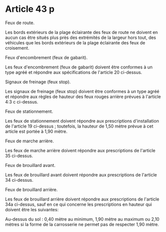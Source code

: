 # Article 43 p

Feux de route.

Les bords extérieurs de la plage éclairante des feux de route ne doivent en aucun cas être situés plus près des extrémités de la largeur hors tout, des véhicules que les bords extérieurs de la plage éclairante des feux de croisement.

Feux d'encombrement (feux de gabarit).

Les feux d'encombrement (feux de gabarit) doivent être conformes à un type agréé et répondre aux spécifications de l'article 20 ci-dessus.

Signaux de freinage (feux stop).

Les signaux de freinage (feux stop) doivent être conformes à un type agréé et répondre aux règles de hauteur des feux rouges arrière prévues à l'article 4:3 c ci-dessus.

Feux de stationnement.

Les feux de stationnement doivent répondre aux prescriptions d'installation de l'article 19 ci-dessus ; toutefois, la hauteur de 1,50 mètre prévue à cet article est portée à 1,90 mètre.

Feux de marche arrière.

Les feux de marche arrière doivent répondre aux prescriptions de l'article 35 ci-dessus.

Feux de brouillard avant.

Les feux de brouillard avant doivent répondre aux prescriptions de l'article 34 ci-dessus.

Feux de brouillard arrière.

Les feux de brouillard arrière doivent répondre aux prescriptions de l'article 34a ci-dessus, sauf en ce qui concerne les prescriptions en hauteur qui doivent être les suivantes:

Au-dessus du sol : 0,40 mètre au minimum, 1,90 mètre au maximum ou 2,10 mètres si la forme de la carrosserie ne permet pas de respecter 1,90 mètre.
